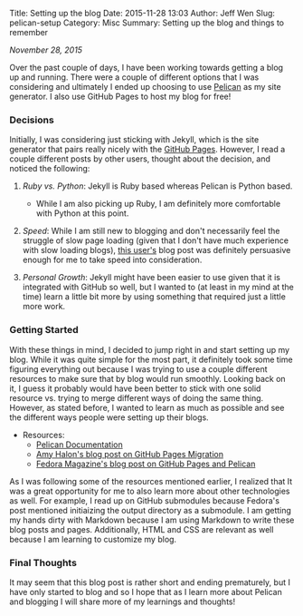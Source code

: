 Title: Setting up the blog
Date: 2015-11-28 13:03
Author: Jeff Wen
Slug: pelican-setup
Category: Misc
Summary: Setting up the blog and things to remember

_November 28, 2015_

Over the past couple of days, I have been working towards getting a blog up and running. There were a couple of different options that I was considering and ultimately I ended up choosing to use [Pelican](http://blog.getpelican.com) as my site generator. I also use GitHub Pages to host my blog for free!

### Decisions 
Initially, I was considering just sticking with Jekyll, which is the site generator that pairs really nicely with the [GitHub Pages](https://help.github.com/articles/using-jekyll-with-pages/). However, I read a couple different posts by other users, thought about the decision, and noticed the following:

1. _Ruby vs. Python_: Jekyll is Ruby based whereas Pelican is Python based.
    * While I am also picking up Ruby, I am definitely more comfortable with Python at this point.

2. _Speed_: While I am still new to blogging and don't necessarily feel the struggle of slow page loading (given that I don't have much experience with slow loading blogs), [this user's](http://arunrocks.com/moving-blogs-to-pelican/) blog post was definitely persuasive enough for me to take speed into consideration.

3. _Personal Growth_: Jekyll might have been easier to use given that it is integrated with GitHub so well, but I wanted to (at least in my mind at the time) learn a little bit more by using something that required just a little more work. 

### Getting Started
With these things in mind, I decided to jump right in and start setting up my blog. While it was quite simple for the most part, it definitely took some time figuring everything out because I was trying to use a couple different resources to make sure that by blog would run smoothly. Looking back on it, I guess it probably would have been better to stick with one solid resource vs. trying to merge different ways of doing the same thing. However, as stated before, I wanted to learn as much as possible and see the different ways people were setting up their blogs.

- Resources:
    - [Pelican Documentation](http://docs.getpelican.com/en/3.6.3/)
    - [Amy Halon's blog post on GitHub Pages Migration](http://mathamy.com/migrating-to-github-pages-using-pelican.html)
    - [Fedora Magazine's blog post on GitHub Pages and Pelican](https://fedoramagazine.org/make-github-pages-blog-with-pelican/)

As I was following some of the resources mentioned earlier, I realized that It was a great opportunity for me to also learn more about other technologies as well. For example, I read up on GitHub submodules because Fedora's post mentioned initiaizing the output directory as a submodule. I am getting my hands dirty with Markdown because I am using Markdown to write these blog posts and pages. Additionally, HTML and CSS are relevant as well because I am learning to customize my blog.

### Final Thoughts
It may seem that this blog post is rather short and ending prematurely, but I have only started to blog and so I hope that as I learn more about Pelican and blogging I will share more of my learnings and thoughts!
